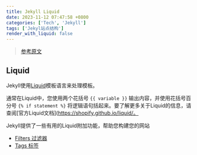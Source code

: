 ```yaml
---
title: Jekyll Liquid
date: 2023-11-12 07:47:58 +0800
categories: ['Tech', 'Jekyll']
tags: ['Jekyl站点结构']
render_with_liquid: false
---
```


> [参考原文](https://jekyllrb.com/docs/liquid/)


## Liquid

Jekyll使用[Liquid](https://shopify.github.io/liquid/)模板语言来处理模板。

通常在Liquid中，您使用两个花括号 `{{ variable }}` 输出内容，并使用花括号百分号 `{% if statement %}` 将逻辑语句括起来。要了解更多关于Liquid的信息，请查阅[官方Liquid文档](https://shopify.github.io/liquid/。

Jekyll提供了一些有用的Liquid附加功能，帮助您构建您的网站

- [Filters 过滤器](https://jekyllrb.com/docs/liquid/filters/)
- [Tags 标签](https://jekyllrb.com/docs/liquid/tags/)